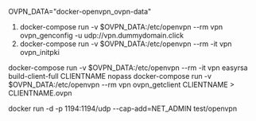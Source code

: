 
OVPN_DATA="docker-openvpn_ovpn-data"

1) docker-compose run -v $OVPN_DATA:/etc/openvpn --rm vpn ovpn_genconfig -u udp://vpn.dummydomain.click
2) docker-compose run -v $OVPN_DATA:/etc/openvpn --rm -it vpn ovpn_initpki

docker-compose run -v $OVPN_DATA:/etc/openvpn --rm -it vpn easyrsa build-client-full CLIENTNAME nopass
docker-compose run -v $OVPN_DATA:/etc/openvpn --rm vpn ovpn_getclient CLIENTNAME > CLIENTNAME.ovpn



docker run -d -p 1194:1194/udp --cap-add=NET_ADMIN test/openvpn